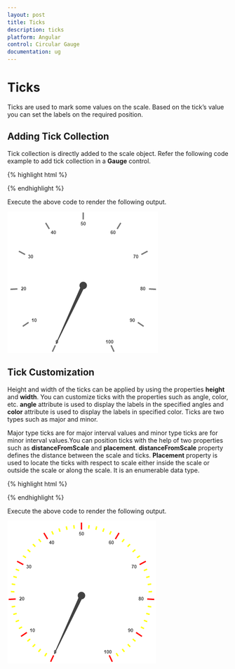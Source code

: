 ```yaml
---
layout: post
title: Ticks
description: ticks
platform: Angular
control: Circular Gauge
documentation: ug
---
```


# Ticks

Ticks are used to mark some values on the scale. Based on the tick’s value you can set the labels on the required position.

## Adding Tick Collection 

Tick collection is directly added to the scale object. Refer the following code example to add tick collection in a **Gauge** control.

{% highlight html %}

 <ej-CircularGauge id="circularGauge1">
     <e-scales>
          <e-scale>
            <e-ticks>
                <e-tick [value]=30>
                </e-tick>
            </e-ticks>
          </e-scale>
       </e-scales>
  </ej-CircularGauge>

{% endhighlight %}


Execute the above code to render the following output.

![](Ticks_images/Ticks_img1.png)

## Tick Customization

Height and width of the ticks can be applied by using the properties **height** and **width**. You can customize ticks with the properties such as angle, color, etc. **angle** attribute is used to display the labels in the specified angles and **color** attribute is used to display the labels in specified color. Ticks are two types such as major and minor.

Major type ticks are for major interval values and minor type ticks are for minor interval values.You can position ticks with the help of two properties such as **distanceFromScale** and **placement**. **distanceFromScale** property defines the distance between the scale and ticks.  **Placement** property is used to locate the ticks with respect to scale either inside the scale or outside the scale or along the scale. It is an enumerable data type.

{% highlight html %}

 <ej-CircularGauge id="circularGauge1">
     <e-scales>
          <e-scale>
            <e-ticks>
                <e-tick [value]=30 type='minor' placement="near" [distanceFromScale]='5'
                 [height]='8' color='yellow'>
                </e-tick>
            </e-ticks>
          </e-scale>
       </e-scales>
  </ej-CircularGauge>

{% endhighlight %}

Execute the above code to render the following output.

![](Ticks_images/Ticks_img2.png)


